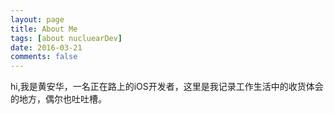 ```yaml
---
layout: page
title: About Me
tags: [about nucluearDev]
date: 2016-03-21
comments: false
---
```

hi,我是黄安华，一名正在路上的iOS开发者，这里是我记录工作生活中的收货体会的地方，偶尔也吐吐槽。
